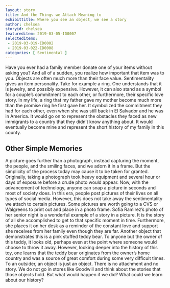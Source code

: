 ```yaml
---
layout: story
title: And the Things we Attach Meaning to
exhibittitle: Where you see an object, we see a story
author: chelsea
storyid: chelsea
featureditem: 2019-03-05-ID0007
selecteditems:
 - 2019-03-019-ID0002
 - 2019-03-022-ID0008
categories: [ Sentimental ]
---
```


Have you ever had a family member donate one of your items without asking you? And all of a sudden, you realize how important that item was to you. Objects are often much more than their face value. Sentimentality gives an item personality.
Take for example a ring. One understands that it is jewelry, and possibly expensive. However, it can also stand as a symbol for a couple’s commitment to each other, or furthermore, their specific love story. In my life, a ring that my father gave my mother become much more than the promise ring he first gave her. It symbolized the commitment they had for each other, even when she was still back in El Salvador and he was in America. It would go on to represent the obstacles they faced as new immigrants to a country that they didn’t know anything about. It would eventually become mine and represent the short history of my family in this county.

## Other Simple Memories

A picture goes further than a photograph, instead capturing the moment, the people, and the smiling faces, and we adorn it in a frame. But the simplicity of the process today may cause it to be taken for granted. Originally, taking a photograph took heavy equipment and several hour or days of exposure before a crude photo would appear. Now, with the advancement of technology, anyone can snap a picture in seconds and most of society does. In this era, people post pictures of their lives on all types of social media. However, this does not take away the sentimentality we attach to certain pictures. Some pictures are worth going to a CVS or Walgreens to print out and place in a photo frame. 
Sofia Ramirez’s photo of her senior night is a wonderful example of a story in a picture. It is the story of all she accomplished to get to that specific moment in time. Furthermore, she places it on her desk as a reminder of the constant love and support she receives from her family even though they are far. 
Another object that demonstrates this is a pink stuffed teddy bear. To anyone but the owner of this teddy, it looks old, perhaps even at the point where someone would choose to throw it away. However, looking deeper into the history of this toy, one learns that the teddy bear originates from the owner’s home country and was a source of great comfort during some very difficult times. 
To an outsider, an object is just an object. There is no attachment and no story. We do not go in stores like Goodwill and think about the stories that those objects hold. But what would happen if we did? What could we learn about our history?
